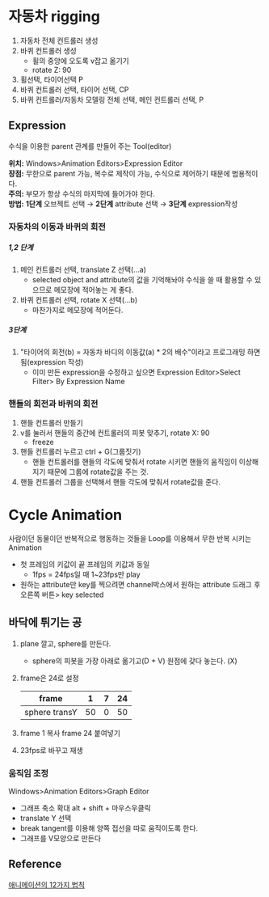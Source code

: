 # 자동차 rigging
1. 자동차 전체 컨트롤러 생성
1. 바퀴 컨트롤러 생성
    * 휠의 중앙에 오도록 v잡고 옮기기
    * rotate Z: 90
1. 휠선택, 타이어선택  P
1. 바퀴 컨트롤러 선택, 타이어 선택, CP
1. 바퀴 컨트롤러/자동차 모델링 전체 선택, 메인 컨트롤러 선택, P

## Expression
수식을 이용한 parent 관계를 만들어 주는 Tool(editor)</br>

**위치:** Windows>Animation Editors>Expression Editor</br>
**장점:** 무한으로 parent 가능, 복수로 제작이 가능, 수식으로 제어하기 때문에 범용적이다.</br>
**주의:** 부모가 항상 수식의 마지막에 들어가야 한다.</br>
**방법:** **1단계** 오브젝트 선택 &rarr; **2단계** attribute 선택 &rarr; **3단계** expression작성

### 자동차의 이동과 바퀴의 회전
##### 1,2 단계
1. 메인 컨트롤러 선택, translate Z 선택(...a)
    * selected object and attribute의 값을 기억해놔야 수식을 쓸 때 활용할 수 있으므로 메모장에 적어놓는 게 좋다.
1. 바퀴 컨트롤러 선택, rotate X 선택(...b)
    * 마찬가지로 메모장에 적어둔다.
##### 3단계
1. "타이어의 회전(b) = 자동차 바디의 이동값(a)  * 2의 배수"이라고 프로그래밍 하면 됨(expression 작성)
    * 이미 만든 expression을 수정하고 싶으면 Expression Editor>Select Filter> By Expression Name


### 핸들의 회전과 바퀴의 회전
1. 핸들 컨트롤러 만들기
1. v를 눌러서 핸들의 중간에 컨트롤러의 피봇 맞추기, rotate X: 90
   * freeze
1. 핸들 컨트롤러 누르고 ctrl + G(그룹짓기)
   * 핸들 컨트롤러를 핸들의 각도에 맞춰서 rotate 시키면 핸들의 움직임이 이상해지기 때문에 그룹에 rotate값을 주는 것.
1. 핸들 컨트롤러 그룹을 선택해서 핸들 각도에 맞춰서 rotate값을 준다.

# Cycle Animation
사람이던 동물이던 반복적으로 행동하는 것들을 Loop를 이용해서 무한 반복 시키는 Animation

* 첫 프레임의 키값이 끝 프레임의 키값과 동일
   * 1fps = 24fps일 때 1~23fps만 play
* 원하는 attribute만 key를 찍으려면 channel박스에서 원하는 attribute 드래그 후 오른쪽 버튼> key selected

## 바닥에 튀기는 공
1. plane 깔고, sphere를 만든다.
      * sphere의 피봇을 가장 아래로 옮기고(D + V) 원점에 갖다 놓는다. (X)
1. frame은 24로 설정

   frame|1|7|24
   ---|---|---|---
   sphere transY|50|0|50

1. frame 1 복사 frame 24 붙여넣기
1. 23fps로 바꾸고 재생


### 움직임 조정
Windows>Animation Editors>Graph Editor
   * 그래프 축소 확대 alt + shift + 마우스우클릭
* translate Y 선택
* break tangent를 이용해 양쪽 접선을 따로 움직이도록 한다.
* 그래프를 V모양으로 만든다

      
      
## Reference
[애니메이션의 12가지 법칙](https://cafe.naver.com/mayaedu)
